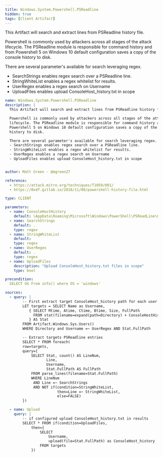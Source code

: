 ```yaml
---
title: Windows.System.Powershell.PSReadline
hidden: true
tags: [Client Artifact]
---
```


This Artifact will search and extract lines from PSReadline history file.

Powershell is commonly used by attackers across all stages of the attack
lifecycle. The PSReadline module is responsible for command history and from
Powershell 5 on Windows 10 default configuration saves a copy of the console
history to disk.

There are several parameter's available for search leveraging regex.
- SearchStrings enables regex search over a PSReadline line.
- StringWhiteList enables a regex whitelist for results.
- UserRegex enables a regex search on Username
- UploadFiles enables upload ConsoleHost_history.txt in scope


```yaml
name: Windows.System.Powershell.PSReadline
description: |
  This Artifact will search and extract lines from PSReadline history file.

  Powershell is commonly used by attackers across all stages of the attack
  lifecycle. The PSReadline module is responsible for command history and from
  Powershell 5 on Windows 10 default configuration saves a copy of the console
  history to disk.

  There are several parameter's available for search leveraging regex.
  - SearchStrings enables regex search over a PSReadline line.
  - StringWhiteList enables a regex whitelist for results.
  - UserRegex enables a regex search on Username
  - UploadFiles enables upload ConsoleHost_history.txt in scope


author: Matt Green - @mgreen27

reference:
  - https://attack.mitre.org/techniques/T1059/001/
  - https://0xdf.gitlab.io/2018/11/08/powershell-history-file.html

type: CLIENT

parameters:
  - name: ConsoleHostHistory
    default: \AppData\Roaming\Microsoft\Windows\PowerShell\PSReadLine\ConsoleHost_history.txt
  - name: SearchStrings
    default: .
    type: regex
  - name: StringWhiteList
    default:
    type: regex
  - name: UserRegex
    default: .
    type: regex
  - name: UploadFiles
    description: "Upload ConsoleHost_history.txt files in scope"
    type: bool

precondition:
  SELECT OS From info() where OS = 'windows'

sources:
  - query: |
        -- First extract target ConsoleHost_history path for each user
        LET targets = SELECT Name as Username,
           { SELECT Mtime, Atime, Ctime, Btime, Size, FullPath
             FROM stat(filename=expand(path=Directory) + ConsoleHostHistory)
           } AS Stat
        FROM Artifact.Windows.Sys.Users()
        WHERE Directory and Username =~ UserRegex AND Stat.FullPath

        -- Extract targets PSReadline entries
        SELECT * FROM foreach(
        row=targets,
        query={
            SELECT Stat, count() AS LineNum,
                   Line,
                   Username,
                   Stat.FullPath AS FullPath
            FROM parse_lines(filename=Stat.FullPath)
            WHERE LineNum
             AND Line =~ SearchStrings
             AND NOT if(condition=StringWhiteList,
                        then=Line =~ StringWhiteList,
                        else=FALSE)
        })

  - name: Upload
    query: |
        -- if configured upload ConsoleHost_history.txt in results
        SELECT * FROM if(condition=UploadFiles,
            then={
                SELECT
                    Username,
                    upload(file=Stat.FullPath) as ConsoleHost_history
                FROM targets
            })

```
